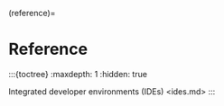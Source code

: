 (reference)=
# Reference

:::{toctree}
:maxdepth: 1
:hidden: true

Integrated developer environments (IDEs) <ides.md>
:::